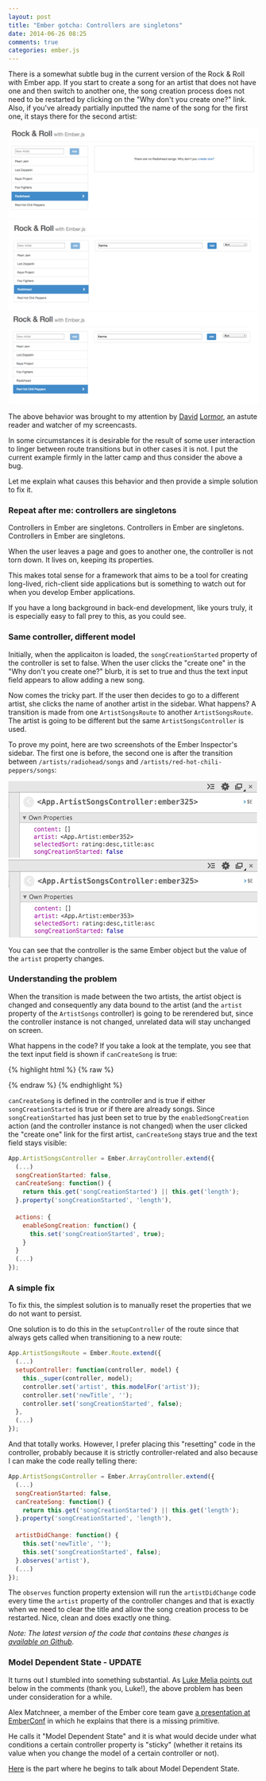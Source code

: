 ```yaml
---
layout: post
title: "Ember gotcha: Controllers are singletons"
date: 2014-06-26 08:25
comments: true
categories: ember.js
---
```


There is a somewhat subtle bug in the current version of the Rock & Roll with
Ember app. If you start to create a song for an artist that does not have one
and then switch to another one, the song creation process does not need to be
restarted by clicking on the "Why don't you create one?" link. Also, if you've
already partially inputted the name of the song for the first one, it stays
there for the second artist:

![Start creating a song for Radiohead](/images/posts/singleton-controllers/start-song-creation-for-radiohead.png)
![Input Karma for Radiohead](/images/posts/singleton-controllers/new-song-for-radiohead.png)
![Observe song title stays for Red Hot Chili Peppers](/images/posts/singleton-controllers/new-song-for-rhcp.png)

The above behavior was brought to my attention by [David][david-lormor-twitter]
[Lormor][david-lormor-blog], an astute reader and watcher of my screencasts.

In some circumstances it is desirable for the result of some user interaction to
linger between route transitions but in other cases it is not. I put the
current example firmly in the latter camp and thus consider the above a bug.

Let me explain what causes this behavior and then provide a simple solution to fix it.

### Repeat after me: controllers are singletons

Controllers in Ember are singletons. Controllers in Ember are singletons.
Controllers in Ember are singletons.

When the user leaves a page and goes to another one, the controller is not
torn down. It lives on, keeping its properties.

This makes total sense for a framework that aims to be a tool for creating
long-lived, rich-client side applications but is something to watch out for
when you develop Ember applications.

If you have a long background in back-end development, like yours truly,
it is especially easy to fall prey to this, as you could see.

### Same controller, different model

Initially, when the applicaiton is loaded, the `songCreationStarted` property
of the controller is set to false. When the user clicks the "create one" in the
"Why don't you create one?" blurb, it is set to true and thus the text input
field appears to allow adding a new song.

Now comes the tricky part. If the user then decides to go to a different artist,
she clicks the name of another artist in the sidebar. What happens? A transition
is made from one `ArtistSongsRoute` to another `ArtistSongsRoute`. The artist
is going to be different but the same `ArtistSongsController` is used.

To prove my point, here are two screenshots of the Ember Inspector's sidebar.
The first one is before, the second one is after the transition between
`/artists/radiohead/songs` and `/artists/red-hot-chili-peppers/songs`:

![Ember Inspector - Radiohead songs](/images/posts/singleton-controllers/ember-inspector-radiohead-songs.png)
![Ember Inspector - RHCP songs](/images/posts/singleton-controllers/ember-inspector-rhcp-songs.png)

You can see that the controller is the same Ember object but the value of the `artist` property changes.

### Understanding the problem

When the transition is made between the two artists, the artist object is
changed and consequently any data bound to the artist (and the `artist` property
of the `ArtistSongs` controller) is going to be rerendered but, since the
controller instance is not changed, unrelated data will stay unchanged on
screen.

What happens in the code? If you take a look at the template, you see that the
text input field is shown if `canCreateSong` is true:

{% highlight html %}
{% raw %}
<script type="text/x-handlebars" data-template-name="artist/songs">
  {{#if canCreateSong}}
    <div class="list-group-item">
      {{input type="text" class="new-artist" placeholder=newSongPlaceholder value=newTitle insert-newline="createSong" }}
      <button class="btn btn-primary btn-sm new-song-button" {{action "createSong"}}>Add</button>
      (...)
    </div>
  {{/if}}
</script>
{% endraw %}
{% endhighlight %}

`canCreateSong` is defined in the controller and is true if either
`songCreationStarted` is true or if there are already songs. Since
`songCreationStarted` has just been set to true by the `enabledSongCreation`
action (and the controller instance is not changed) when the user clicked the
"create one" link for the first artist, `canCreateSong` stays true and the
text field stays visible:

```js
App.ArtistSongsController = Ember.ArrayController.extend({
  (...)
  songCreationStarted: false,
  canCreateSong: function() {
    return this.get('songCreationStarted') || this.get('length');
  }.property('songCreationStarted', 'length'),

  actions: {
    enableSongCreation: function() {
      this.set('songCreationStarted', true);
    }
  }
  (...)
});
```

### A simple fix

To fix this, the simplest solution is to manually reset the properties that we
do not want to persist.

One solution is to do this in the `setupController` of the route since that
always gets called when transitioning to a new route:

```js
App.ArtistSongsRoute = Ember.Route.extend({
  (...)
  setupController: function(controller, model) {
    this._super(controller, model);
    controller.set('artist', this.modelFor('artist'));
    controller.set('newTitle', '');
    controller.set('songCreationStarted', false);
  },
  (...)
});
```

And that totally works. However, I prefer placing this "resetting" code in the
controller, probably because it is strictly controller-related and also because
I can make the code really telling there:

```js
App.ArtistSongsController = Ember.ArrayController.extend({
  (...)
  songCreationStarted: false,
  canCreateSong: function() {
    return this.get('songCreationStarted') || this.get('length');
  }.property('songCreationStarted', 'length'),

  artistDidChange: function() {
    this.set('newTitle', '');
    this.set('songCreationStarted', false);
  }.observes('artist'),
  (...)
});
```

The `observes` function property extension will run the `artistDidChange` code
every time the `artist` property of the controller changes and that is exactly
when we need to clear the title and allow the song creation process to be
restarted. Nice, clean and does exactly one thing.

*Note: The latest version of the code that contains these changes is [available on Github][fix-start-song-creation-bug].*

### Model Dependent State - UPDATE

It turns out I stumbled into something substantial. As [Luke Melia points out][luke-comment] below in the comments (thank you, Luke!),
the above problem has been under consideration for a while.

Alex Matchneer, a member of the Ember core team gave [a presentation at EmberConf][machty-presentation] in which he explains that there is a missing
primitive.

He calls it "Model Dependent State" and it is what would decide under what
conditions a certain controller property is "sticky" (whether it retains its
value when you change the model of a certain controller or not).

[Here][machty-presentation-mds] is the part where he begins to talk about Model
Dependent State.

[david-lormor-blog]: http://davidlormor.com
[david-lormor-twitter]: https://twitter.com/davidlormor
[fix-start-song-creation-bug]: https://github.com/balinterdi/rock-and-roll/releases/tag/fix-start-song-creation-bug
[luke-comment]: http://localhost:4000/2014/06/26/ember-gotcha-controllers-are-singletons.html#comment-1461013970
[machty-presentation]: http://youtu.be/Syv_OTzHOr0
[machty-presentation-mds]: http://youtu.be/Syv_OTzHOr0?t=14m18s
